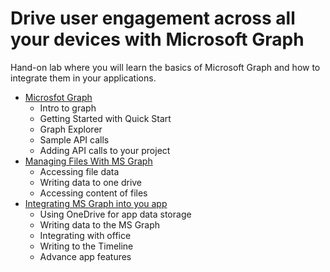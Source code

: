 # Drive user engagement across all your devices with Microsoft Graph

Hand-on lab where you will learn the basics of Microsoft Graph and how to integrate them in your applications.

- [Microsfot Graph](Includes/1_Microsoft_Graph/README.md)
	- Intro to graph
	- Getting Started with Quick Start
	- Graph Explorer
	- Sample API calls
	- Adding API calls to your project
- [Managing Files With MS Graph](Includes/2_Managing_Files_With_MS_Graph/README.md)
	- Accessing file data
	- Writing data to one drive
	- Accessing content of files  
- [Integrating MS Graph into you app](Includes/3_Integrating_MS_Graph_into_you_app/README.md)
	- Using OneDrive for app data storage
	- Writing data to the MS Graph
	- Integrating with office
	- Writing to the Timeline
	- Advance app features